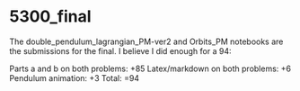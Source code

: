 # 5300_final

The double_pendulum_lagrangian_PM-ver2 and Orbits_PM notebooks are the submissions for the final. I believe I did enough for a 94: 

Parts a and b on both problems:  +85
Latex/markdown on both problems: +6
Pendulum animation:              +3
Total:                           =94
